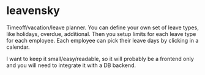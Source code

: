 # leavensky
Timeoff/vacation/leave planner. You can define your own set of leave types,
like holidays, overdue, additional. Then you setup limits for each leave type
for each employee. Each employee can pick their leave days by clicking in a
calendar. 

I want to keep it small/easy/readable, so it will probably be a frontend only
and you will need to integrate it with a DB backend.
